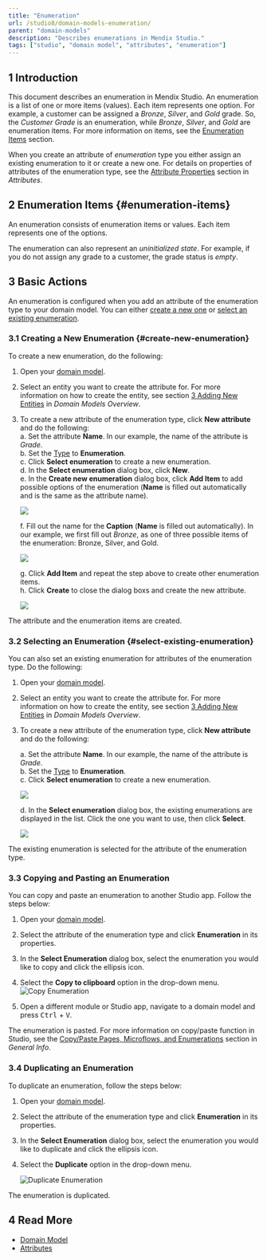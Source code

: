 ```yaml
---
title: "Enumeration"
url: /studio8/domain-models-enumeration/
parent: "domain-models"
description: "Describes enumerations in Mendix Studio."
tags: ["studio", "domain model", "attributes", "enumeration"]
---
```


## 1 Introduction 

This document describes an enumeration in Mendix Studio. An enumeration is a list of one or more items (values). Each item represents one option. For example, a customer can be assigned a *Bronze*, *Silver*, and *Gold* grade. So, the *Customer Grade* is an enumeration, while *Bronze*, *Silver*, and *Gold* are enumeration items.  For more information on items, see the [Enumeration Items](#enumeration-items) section. 

When you create an attribute of *enumeration* type you either assign an existing enumeration to it or create a new one. For details on properties of attributes of the enumeration type, see the [Attribute Properties](/studio8/domain-models-attributes/#attribute-properties) section in *Attributes*. 

## 2 Enumeration Items {#enumeration-items}

An enumeration consists of enumeration items or values. Each item represents one of the options. 

The enumeration can also represent an *uninitialized state*. For example, if you do not assign any grade to a customer, the grade status is *empty*.  

## 3 Basic Actions

An enumeration is configured when you add an attribute of the enumeration type to your domain model. You can either [create a new one](#create-new-enumeration) or [select an existing enumeration](#select-existing-enumeration). 

### 3.1 Creating a New Enumeration {#create-new-enumeration}

To create a new enumeration, do the following: 

1. Open your [domain model](/studio8/domain-models/).

2. Select an entity you want to create the attribute for. For more information on how to create the entity, see section [3 Adding New Entities](/studio8/domain-models/#adding-new-entities) in *Domain Models Overview*.

3.  To create a new attribute of the enumeration type, click **New attribute** and do the following:<br />
    a. Set the attribute **Name**. In our example, the name of the attribute is *Grade*.<br />
    b. Set the [Type](/studio8/domain-models-attributes/) to **Enumeration**.<br />
    c. Click **Select enumeration** to create a new enumeration.<br />d. In the **Select enumeration** dialog box, click **New**.<br/>
    e. In the **Create new enumeration** dialog box, click **Add Item** to add possible options of the enumeration (**Name** is filled out automatically and is the same as the attribute name).<br />

    ![](/attachments/studio8/work-with-data/domain-models/domain-models-enumeration/new-enumeration-add-item.png)<br />

    f. Fill out the name for the **Caption** (**Name** is filled out automatically). In our example, we first fill out  *Bronze*, as one of three possible items of the enumeration: Bronze, Silver, and Gold. <br />

    ![](/attachments/studio8/work-with-data/domain-models/domain-models-enumeration/new-enumeration-add-item-bronze.png)<br />

    g. Click **Add Item** and repeat the step above to create other enumeration items.<br />
    h. Click **Create** to close the dialog boxs and create the new attribute.

    ![](/attachments/studio8/work-with-data/domain-models/domain-models-enumeration/new-enumeration-bronze-silver-gold.png)

The attribute and the enumeration items are created.

### 3.2 Selecting an Enumeration {#select-existing-enumeration}

You can also set an existing enumeration for attributes of the enumeration type. Do the following:

1. Open your [domain model](/studio8/domain-models/).

2. Select an entity you want to create the attribute for. For more information on how to create the entity, see section [3 Adding New Entities](/studio8/domain-models/#adding-new-entities) in *Domain Models Overview*.

3.  To create a new attribute of the enumeration type, click **New attribute** and do the following:<br />

    a. Set the attribute **Name**. In our example, the name of the attribute is *Grade*.<br />
    b. Set the [Type](/studio8/domain-models-attributes/) to **Enumeration**.<br />
    c. Click **Select enumeration** to create a new enumeration.<br />

    ![](/attachments/studio8/work-with-data/domain-models/domain-models-enumeration/new-attribute-select-enumeration.png) <br/>

    d. In the **Select enumeration** dialog box, the existing enumerations are displayed in the list. Click the one you want to use, then click **Select**.<br />

    ![](/attachments/studio8/work-with-data/domain-models/domain-models-enumeration/selecting-existing-enumeration.png)

The existing enumeration is selected for the attribute of the enumeration type. 

### 3.3 Copying and Pasting an Enumeration

You can copy and paste an enumeration to another Studio app. Follow the steps below:

1. Open your [domain model](/studio8/domain-models/).

2. Select the attribute of the enumeration type and click **Enumeration** in its properties.

3. In the **Select Enumeration** dialog box, select the enumeration you would like to copy and click the ellipsis icon.

4. Select the **Copy to clipboard** option in the drop-down menu. 
![Copy Enumeration](/attachments/studio8/work-with-data/domain-models/domain-models-enumeration/copy-to-clipboard.png)

5. Open a different module or Studio app, navigate to a domain model and press <kbd>Ctrl</kbd> + <kbd>V</kbd>.

The enumeration is pasted. For more information on copy/paste function in Studio, see the [Copy/Paste Pages, Microflows, and Enumerations](/studio8/general/#copy-paste-documents) section in *General Info*.

### 3.4 Duplicating an Enumeration 

To duplicate an enumeration, follow the steps below:

1. Open your [domain model](/studio8/domain-models/).

2. Select the attribute of the enumeration type and click **Enumeration** in its properties.

3. In the **Select Enumeration** dialog box, select the enumeration you would like to duplicate and click the ellipsis icon.

4.  Select the **Duplicate** option in the drop-down menu. 

    ![Duplicate Enumeration](/attachments/studio8/work-with-data/domain-models/domain-models-enumeration/duplicate.png)

The enumeration is duplicated.

## 4 Read More

* [Domain Model](/studio8/domain-models/)
* [Attributes](/studio8/domain-models-attributes/) 
